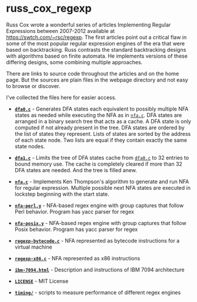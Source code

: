 # russ_cox_regexp

Russ Cox wrote a wonderful series of articles Implementing Regular Expressions between 2007-2012 available at https://swtch.com/~rsc/regexp. The first articles point out a critical flaw in some of the most popular regular expression engines of the era that were based on backtracking. Russ contrasts the standard backtracking designs with algorithms based on finite automata. He implements versions of these differing designs, some combining multiple approaches.

There are links to source code throughout the articles and on the home page. But the sources are plain files in the webpage directory and not easy to browse or discover.

I've collected the files here for easier access.

- [**`dfa0.c`**](dfa0.c) - Generates DFA states each equivalent to possibly multiple NFA states as needed while executing the NFA as in [`nfa.c`](nfa.c). DFA states are arranged in a binary search tree that acts as a cache. A DFA state is only computed if not already present in the tree. DFA states are ordered by the list of states they represent. Lists of states are sorted by the address of each state node. Two lists are equal if they contain exactly the same state nodes.

- [**`dfa1.c`**](dfa1.c) - Limits the tree of DFA states cache from [`dfa0.c`](dfa0.c) to 32 entries to bound memory use. The cache is completely cleared if more than 32 DFA states are needed. And the tree is filled anew.

- [**`nfa.c`**](nfa.c) - Implements Ken Thompson's algorithm to generate and run NFA for regular expression. Multiple possible next NFA states are executed in lockstep beginning with the start state.

- [**`nfa-perl.y`**](nfa-perl.y) - NFA-based regex engine with group captures that follow Perl behavior. Program has yacc parser for regex

- [**`nfa-posix.y`**](nfa-posix.y) - NFA-based regex engine with group captures that follow Posix behavior. Program has yacc parser for regex

- [**`regexp-bytecode.c`**](regexp-bytecode.c) - NFA represented as bytecode instructions for a virtual machine

- [**`regexp-x86.c`**](regexp-x86.c) - NFA represented as x86 instructions

- [**`ibm-7094.html`**](ibm-7094.html) - Description and instructions of IBM 7094 architecture

- [**`LICENSE`**](LICENSE) - MIT License

- [**`timing/`**](timing) - scripts to measure performance of different regex engines
